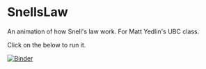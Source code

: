 # SnellsLaw
An animation of how Snell's law work. For Matt Yedlin's UBC class. 

Click on the below to run it. 

[![Binder](https://mybinder.org/badge_logo.svg)](https://mybinder.org/v2/gh/mlamoureux/SnellsLaw/main?filepath=SnellsDemo.ipynb)
